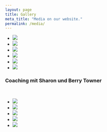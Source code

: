 ```yaml
---
layout: page
title: Gallery
meta_title: "Media on our website."
permalink: /media/
---
```


<ul class="clearing-thumbs small-block-grid-3" data-clearing>
  <li><a href="{{ site.url }}/images/1933246_orig.jpg"><img data-caption="" class="th" src="{{ site.url }}/images/1933246_orig_thumb.jpg"></a></li>
  <li><a href="{{ site.url }}/images/3856687_orig.jpg"><img data-caption="" class="th" src="{{ site.url }}/images/3856687_orig_thumb.jpg"></a></li>
  <li><a href="{{ site.url }}/images/3215396_orig.jpg"><img data-caption="" class="th" src="{{ site.url }}/images/3215396_orig_thumb.jpg"></a></li>
  <li><a href="{{ site.url }}/images/4216927_orig.jpg"><img data-caption="" class="th" src="{{ site.url }}/images/4216927_orig_thumb.jpg"></a></li>
  <li><a href="{{ site.url }}/images/5602047_orig.jpg"><img data-caption="" class="th" src="{{ site.url }}/images/5602047_orig_thumb.jpg"></a></li>
  <li><a href="{{ site.url }}/images/7101830_orig.jpg"><img data-caption="" class="th" src="{{ site.url }}/images/7101830_orig_thumb.jpg"></a></li>
</ul>

### Coaching mit Sharon und Berry Towner

<br>

<ul class="clearing-thumbs small-block-grid-3" data-clearing>
  <li><a href="{{ site.url }}/images/sb1.jpg"><img data-caption="Sharon and Berry Towner" class="th" src="{{ site.url }}/images/sb1_thumb.jpg"></a></li>
  <li><a href="{{ site.url }}/images/sb2.jpg"><img data-caption="" class="th" src="{{ site.url }}/images/sb2_thumb.jpg"></a></li>
  <li><a href="{{ site.url }}/images/sb3.jpg"><img data-caption="" class="th" src="{{ site.url }}/images/sb3_thumb.jpg"></a></li>
  <li><a href="{{ site.url }}/images/sb4.jpg"><img data-caption="" class="th" src="{{ site.url }}/images/sb4_thumb.jpg"></a></li>
  <li><a href="{{ site.url }}/images/sb5.jpg"><img data-caption="" class="th" src="{{ site.url }}/images/sb5_thumb.jpg"></a></li>
</ul>